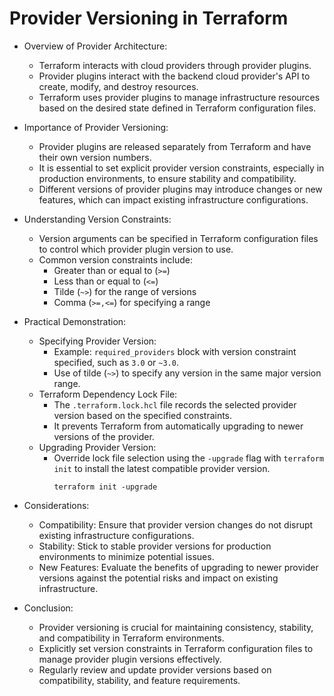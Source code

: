# Provider Versioning in Terraform

* Overview of Provider Architecture:
    * Terraform interacts with cloud providers through provider plugins.
    * Provider plugins interact with the backend cloud provider's API to create, modify, and destroy resources.
    * Terraform uses provider plugins to manage infrastructure resources based on the desired state defined in Terraform configuration files.

* Importance of Provider Versioning:
    * Provider plugins are released separately from Terraform and have their own version numbers.
    * It is essential to set explicit provider version constraints, especially in production environments, to ensure stability and compatibility.
    * Different versions of provider plugins may introduce changes or new features, which can impact existing infrastructure configurations.

* Understanding Version Constraints:
    * Version arguments can be specified in Terraform configuration files to control which provider plugin version to use.
    * Common version constraints include:
        * Greater than or equal to (`>=`)
        * Less than or equal to (`<=`)
        * Tilde (`~>`) for the range of versions
        * Comma (`>=,<=`) for specifying a range

* Practical Demonstration:
    * Specifying Provider Version:
        * Example: `required_providers` block with version constraint specified, such as `3.0` or `~3.0`.
        * Use of tilde (`~>`) to specify any version in the same major version range.
    * Terraform Dependency Lock File:
        * The `.terraform.lock.hcl` file records the selected provider version based on the specified constraints.
        * It prevents Terraform from automatically upgrading to newer versions of the provider.
    * Upgrading Provider Version:
        * Override lock file selection using the `-upgrade` flag with `terraform init` to install the latest compatible provider version.
            ```
            terraform init -upgrade
            ```
* Considerations:
    * Compatibility: Ensure that provider version changes do not disrupt existing infrastructure configurations.
    * Stability: Stick to stable provider versions for production environments to minimize potential issues.
    * New Features: Evaluate the benefits of upgrading to newer provider versions against the potential risks and impact on existing infrastructure.

* Conclusion:
    * Provider versioning is crucial for maintaining consistency, stability, and compatibility in Terraform environments.
    * Explicitly set version constraints in Terraform configuration files to manage provider plugin versions effectively.
    * Regularly review and update provider versions based on compatibility, stability, and feature requirements.
